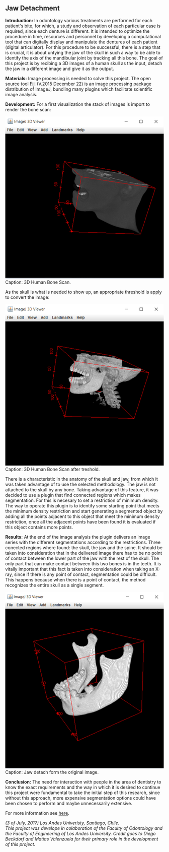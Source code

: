## Jaw Detachment

**Introduction:** 
In odontology various treatments are performed for each patient's bite, for which, a study and observation of each particular case is required, since each denture is different. It is intended to optimize the procedure in time, resources and personnel by developing a computational tool that can digitally display and manipulate the dentures of each patient (digital articulator). For this procedure to be successful, there is a step that is crucial, it is about untying the jaw of the skull in such a way to be able to identify the axis of the mandibular joint by tracking all this bone. The goal of this project is by recibing a 3D images of a human skull as the input, detach the jaw in a different image and give it as the output.


**Materials:**
Image processing is needed to solve this project. The open source tool <a href="https://fiji.sc/">Fiji</a> (V.2015 December 22) is an image processing package distribution of ImageJ, bundling many plugins which facilitate scientific image analysis.

**Development:**
For a first visualization the stack of images is import to render the bone scan:

<img src = "images/JawDetachmentResults/Img_original_sinT.png?raw=true">
Caption: 3D Human Bone Scan.

As the skull is what is needed to show up, an appropriate threshold is apply to convert the image:

<img src = "images/JawDetachmentResults/Img_original.png?raw=true">
Caption: 3D Human Bone Scan after treshold.

There is a characteristic in the anatomy of the skull and jaw, from which it was taken advantage of to use the selected methodology. The jaw is not attached to the skull by any bone. Taking advantage of this feature, it was decided to use a plugin that find connected regions which makes segmentation. For this is necesary to set a restriction of minimum density. The way to operate this plugin is to identify some starting point that meets the minimum density restriction and start generating a segmented object by adding all the points adjacent to this object that meet the minimum density restriction, once all the adjacent points have been found it is evaluated if this object contains more points. 

**Results:**
At the end of the image analysis the plugin delivers an image series with the different segmentations according to the restrictions. Three conected regions where found: the skull, the jaw and the spine. It should be taken into consideration that in the delivered image there has to be no point of contact between the lower part of the jaw with the rest of the skull. The only part that can make contact between this two bones is in the teeth. 
It is vitally important that this fact is taken into consideration when taking an X-ray, since if there is any point of contact, segmentation could be difficult. This happens because when there is a point of contact, the method recognizes the entire skull as a single segment.

<img src = "images/JawDetachmentResults/Img_final.png?raw=true">
Caption: Jaw detach form the original image.

**Conclusion:**
The need for interaction with people in the area of dentistry to know the exact requirements and the way in which it is desired to continue this project were fundamental to take the initial step of this research, since without this approach, more expensive segmentation options could have been chosen to perform and maybe unnecessarily extensive.

For more information see <a href="https://github.com/RodrigoAlzola/RodrigoAlzola.github.io/blob/master/pdf/JawDetach_Alzola_Valenzuela_Beckdorf.pdf">here</a>.

_(3 of July, 2017) Los Andes Univeristy, Santiago, Chile. <br>
This project was develope in colaboration of the Faculty of Odontology and the Faculty of Engineering of Los Andes University.
Credit goes to  Diego Beckdorf and Matías Valenzuela for their primary role in the development of this project._



